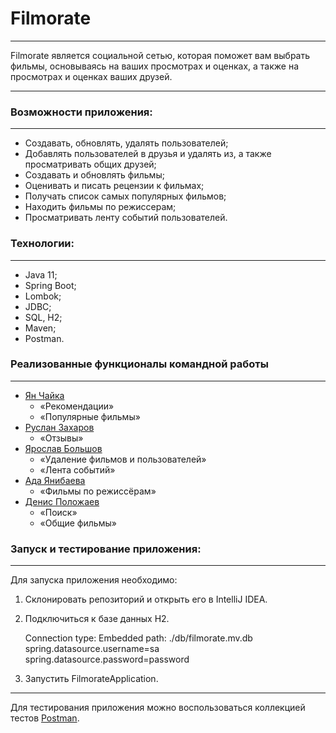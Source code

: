 # Filmorate

---
Filmorate является социальной сетью, которая поможет вам выбрать фильмы, основываясь на ваших просмотрах и оценках, а также на просмотрах и оценках ваших друзей.

---

### Возможности приложения:

---
- Создавать, обновлять, удалять пользователей;
- Добавлять пользователей в друзья и удалять из, а также просматривать общих друзей;
- Создавать и обновлять фильмы;
- Оценивать и писать рецензии к фильмах;
- Получать список самых популярных фильмов;
- Находить фильмы по режиссерам;
- Просматривать ленту событий пользователей.

### Технологии:

---
- Java 11;
- Spring Boot;
- Lombok;
- JDBC;
- SQL, H2;
- Maven;
- Postman.

### Реализованные функционалы командной работы

---

* [Ян Чайка](https://github.com/YanChaika)
  * «Рекомендации»
  * «Популярные фильмы»
* [Руслан Захаров](https://github.com/Ruslan103)
  * «Отзывы»
* [Ярослав Большов](https://github.com/bolshovya)
  * «Удаление фильмов и пользователей»
  * «Лента событий»
* [Ада Янибаева](https://github.com/ianibaeva)
  * «Фильмы по режиссёрам»
* [Денис Положаев](https://github.com/DenisPolo)
  * «Поиск»
  * «Общие фильмы»

### Запуск и тестирование приложения:

---
Для запуска приложения необходимо:
1. Склонировать репозиторий и открыть его в IntelliJ IDEA.

2. Подключиться к базе данных H2.


    Connection type: Embedded
    path: ./db/filmorate.mv.db
    spring.datasource.username=sa
    spring.datasource.password=password

3. Запустить FilmorateApplication.

---
Для тестирования приложения можно воспользоваться коллекцией тестов [Postman](https://github.com/yandex-praktikum/java-filmorate/blob/develop/postman/sprint.json).